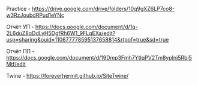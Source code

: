 Practice - https://drive.google.com/drive/folders/10q9gXZ6LP7co8-w3RzJoubdRPud1eYNc

Отчёт УП - https://docs.google.com/document/d/1q-2L6duZ8qDdLyH5DgfRh6W1_9FLqEXa/edit?usp=sharing&ouid=110677778595137658814&rtpof=true&sd=true

Отчёт ПП - https://docs.google.com/document/d/19Dmp3Fmh7YtIqPV2Tm8ypInj5Rbj5Mtf/edit

Twine - https://foreverhermit.github.io/SiteTwine/ 

